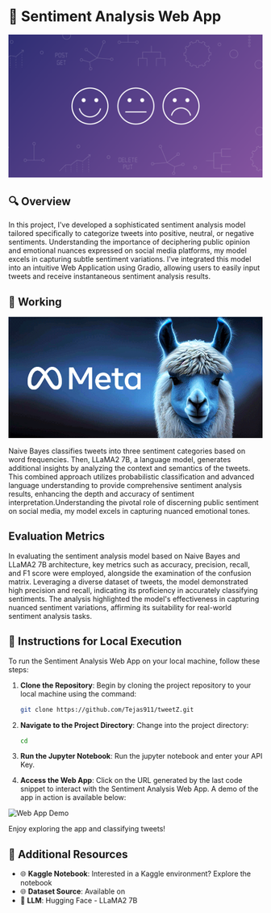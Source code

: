 # 📝 Sentiment Analysis Web App
![Sentiment Analysis Web App](ASSETS/5-Top-APIs-For-Sentiment-Analysis.webp)

## 🔍 Overview
In this project, I've developed a sophisticated sentiment analysis model tailored specifically to categorize tweets into positive, neutral, or negative sentiments. Understanding the importance of deciphering public opinion and emotional nuances expressed on social media platforms, my model excels in capturing subtle sentiment variations. I've integrated this model into an intuitive Web Application using Gradio, allowing users to easily input tweets and receive instantaneous sentiment analysis results. 


## 📁 Working
 ![LLaMA2 7B](ASSETS/llama2_7b.png)

Naive Bayes classifies tweets into three sentiment categories based on word frequencies. Then, LLaMA2 7B, a language model, generates additional insights by analyzing the context and semantics of the tweets. This combined approach utilizes probabilistic classification and advanced language understanding to provide comprehensive sentiment analysis results, enhancing the depth and accuracy of sentiment interpretation.Understanding the pivotal role of discerning public sentiment on social media, my model excels in capturing nuanced emotional tones.

## Evaluation Metrics
In evaluating the sentiment analysis model based on Naive Bayes and LLaMA2 7B architecture, key metrics such as accuracy, precision, recall, and F1 score were employed, alongside the examination of the confusion matrix. Leveraging a diverse dataset of tweets, the model demonstrated high precision and recall, indicating its proficiency in accurately classifying sentiments. The analysis highlighted the model's effectiveness in capturing nuanced sentiment variations, affirming its suitability for real-world sentiment analysis tasks.



## 🚀 Instructions for Local Execution

To run the Sentiment Analysis Web App on your local machine, follow these steps: 

1. **Clone the Repository**: Begin by cloning the project repository to your local machine using the command:
    ```bash
    git clone https://github.com/Tejas911/tweetZ.git
    ```

2. **Navigate to the Project Directory**: Change into the project directory:
    ```bash
    cd 
    ```
3. **Run the Jupyter Notebook**: Run the jupyter notebook and enter your API Key.

4. **Access the Web App**: Click on the URL generated by the last code snippet to interact with the Sentiment Analysis Web App. A demo of the app in action is available below:



![Web App Demo](demo.gif)

Enjoy exploring the app and classifying tweets!

## 🔗 Additional Resources

- 🌐 **Kaggle Notebook**: Interested in a Kaggle environment? Explore the notebook 
- 🌐 **Dataset Source**: Available on 
- 🤝 **LLM**: Hugging Face - LLaMA2 7B 
